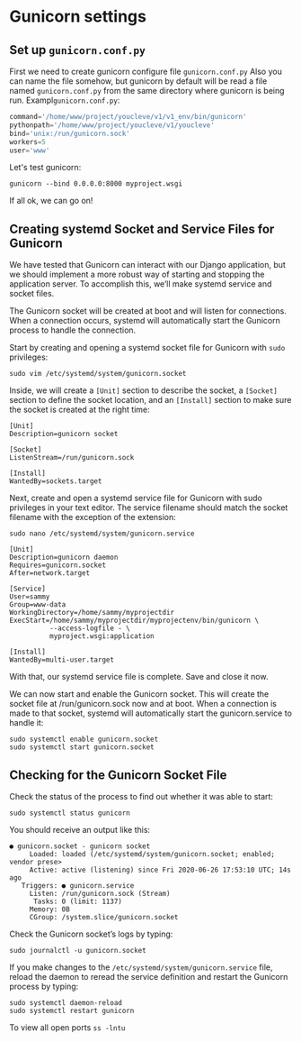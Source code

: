 # Gunicorn settings 
## Set up ```gunicorn.conf.py```
First we need to create gunicorn configure file ```gunicorn.conf.py```
Also you can name the file somehow, but gunicorn by default will be read a file named ```gunicorn.conf.py``` from the same directory where gunicorn is being run.
Exampl```gunicorn.conf.py```:
```python
command='/home/www/project/youcleve/v1/v1_env/bin/gunicorn'
pythonpath='/home/www/project/youcleve/v1/youcleve'
bind='unix:/run/gunicorn.sock'
workers=5
user='www'
```
Let's test gunicorn:
```
gunicorn --bind 0.0.0.0:8000 myproject.wsgi
```
If all ok, we can go on!

## Creating systemd Socket and Service Files for Gunicorn
We have tested that Gunicorn can interact with our Django application, but we should implement a more robust way of starting and stopping the application server. To accomplish this, we’ll make systemd service and socket files.
  
  
The Gunicorn socket will be created at boot and will listen for connections. When a connection occurs, systemd will automatically start the Gunicorn process to handle the connection.
  
  
Start by creating and opening a systemd socket file for Gunicorn with ```sudo``` privileges:
```
sudo vim /etc/systemd/system/gunicorn.socket
```
  
  
Inside, we will create a ```[Unit]``` section to describe the socket, a ```[Socket]``` section to define the socket location, and an ```[Install]``` section to make sure the socket is created at the right time:
```
[Unit]
Description=gunicorn socket

[Socket]
ListenStream=/run/gunicorn.sock

[Install]
WantedBy=sockets.target
```

Next, create and open a systemd service file for Gunicorn with sudo privileges in your text editor. The service filename should match the socket filename with the exception of the extension:
```
sudo nano /etc/systemd/system/gunicorn.service
```

```
[Unit]
Description=gunicorn daemon
Requires=gunicorn.socket
After=network.target

[Service]
User=sammy
Group=www-data
WorkingDirectory=/home/sammy/myprojectdir
ExecStart=/home/sammy/myprojectdir/myprojectenv/bin/gunicorn \
          --access-logfile - \
          myproject.wsgi:application

[Install]
WantedBy=multi-user.target
```

With that, our systemd service file is complete. Save and close it now.
  
We can now start and enable the Gunicorn socket. This will create the socket file at /run/gunicorn.sock now and at boot. When a connection is made to that socket, systemd will automatically start the gunicorn.service to handle it:

```
sudo systemctl enable gunicorn.socket  
sudo systemctl start gunicorn.socket
```

## Checking for the Gunicorn Socket File
Check the status of the process to find out whether it was able to start:
```
sudo systemctl status gunicorn
```
  
You should receive an output like this:
```
● gunicorn.socket - gunicorn socket
     Loaded: loaded (/etc/systemd/system/gunicorn.socket; enabled; vendor prese>
     Active: active (listening) since Fri 2020-06-26 17:53:10 UTC; 14s ago
   Triggers: ● gunicorn.service
     Listen: /run/gunicorn.sock (Stream)
      Tasks: 0 (limit: 1137)
     Memory: 0B
     CGroup: /system.slice/gunicorn.socket
```
  
Check the Gunicorn socket’s logs by typing:
```
sudo journalctl -u gunicorn.socket
```

If you make changes to the ```/etc/systemd/system/gunicorn.service``` file, reload the daemon to reread the service definition and restart the Gunicorn process by typing:
```
sudo systemctl daemon-reload
sudo systemctl restart gunicorn
```

To view all open ports
```ss -lntu```
